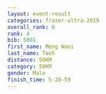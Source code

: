 ```yaml
---
layout: event-result 
categories: fraser-ultra-2019 
overall_rank: 6
rank: 4
bib: 5001
first_name: Meng Wooi
last_name: Teoh
distance: 50KM
category: 50KM
gender: Male
finish_time: 5-20-59
---
```

